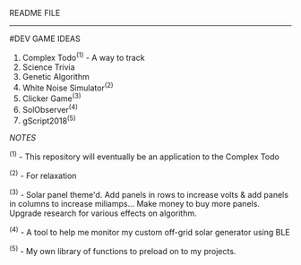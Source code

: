 README FILE

_______

#DEV GAME IDEAS

1. Complex Todo<sup>(1)</sup> - A way to track 
2. Science Trivia
3. Genetic Algorithm
4. White Noise Simulator<sup>(2)</sup>
5. Clicker Game<sup>(3)</sup>
6. SolObserver<sup>(4)</sup>
7. gScript2018<sup>(5)</sup>


*NOTES*

<sup>(1)</sup> - This repository will eventually be an application to the Complex Todo

<sup>(2)</sup> - For relaxation

<sup>(3)</sup> - Solar panel theme'd.  Add panels in rows to increase volts & add panels in columns to increase miliamps... Make money to buy more panels.  Upgrade research for various effects on algorithm.  

<sup>(4)</sup> - A tool to help me monitor my custom off-grid solar generator using BLE

<sup>(5)</sup> - My own library of functions to preload on to my projects.
